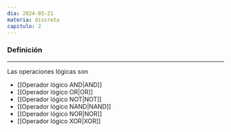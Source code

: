 ```yaml
---
dia: 2024-03-21
materia: discreta
capitulo: 2
---
```

### Definición
---
Las operaciones lógicas son
* [[Operador lógico AND|AND]]
* [[Operador lógico OR|OR]]
* [[Operador lógico NOT|NOT]]
* [[Operador lógico NAND|NAND]]
* [[Operador lógico NOR|NOR]]
* [[Operador lógico XOR|XOR]]